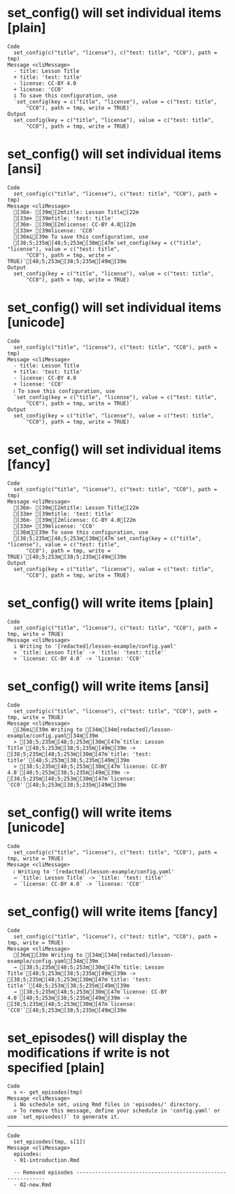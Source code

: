 # set_config() will set individual items [plain]

    Code
      set_config(c("title", "license"), c("test: title", "CC0"), path = tmp)
    Message <cliMessage>
      - title: Lesson Title
      + title: 'test: title'
      - license: CC-BY 4.0
      + license: 'CC0'
      i To save this configuration, use
      `set_config(key = c("title", "license"), value = c("test: title", 
          "CC0"), path = tmp, write = TRUE)`
    Output
      set_config(key = c("title", "license"), value = c("test: title", 
          "CC0"), path = tmp, write = TRUE)

# set_config() will set individual items [ansi]

    Code
      set_config(c("title", "license"), c("test: title", "CC0"), path = tmp)
    Message <cliMessage>
      [36m- [39m[2mtitle: Lesson Title[22m
      [33m+ [39mtitle: 'test: title'
      [36m- [39m[2mlicense: CC-BY 4.0[22m
      [33m+ [39mlicense: 'CC0'
      [36mi[39m To save this configuration, use
      [38;5;235m[48;5;253m[30m[47m`set_config(key = c("title", "license"), value = c("test: title", 
          "CC0"), path = tmp, write = TRUE)`[48;5;253m[38;5;235m[49m[39m
    Output
      set_config(key = c("title", "license"), value = c("test: title", 
          "CC0"), path = tmp, write = TRUE)

# set_config() will set individual items [unicode]

    Code
      set_config(c("title", "license"), c("test: title", "CC0"), path = tmp)
    Message <cliMessage>
      - title: Lesson Title
      + title: 'test: title'
      - license: CC-BY 4.0
      + license: 'CC0'
      ℹ To save this configuration, use
      `set_config(key = c("title", "license"), value = c("test: title", 
          "CC0"), path = tmp, write = TRUE)`
    Output
      set_config(key = c("title", "license"), value = c("test: title", 
          "CC0"), path = tmp, write = TRUE)

# set_config() will set individual items [fancy]

    Code
      set_config(c("title", "license"), c("test: title", "CC0"), path = tmp)
    Message <cliMessage>
      [36m- [39m[2mtitle: Lesson Title[22m
      [33m+ [39mtitle: 'test: title'
      [36m- [39m[2mlicense: CC-BY 4.0[22m
      [33m+ [39mlicense: 'CC0'
      [36mℹ[39m To save this configuration, use
      [38;5;235m[48;5;253m[30m[47m`set_config(key = c("title", "license"), value = c("test: title", 
          "CC0"), path = tmp, write = TRUE)`[48;5;253m[38;5;235m[49m[39m
    Output
      set_config(key = c("title", "license"), value = c("test: title", 
          "CC0"), path = tmp, write = TRUE)

# set_config() will write items [plain]

    Code
      set_config(c("title", "license"), c("test: title", "CC0"), path = tmp, write = TRUE)
    Message <cliMessage>
      i Writing to '[redacted]/lesson-example/config.yaml'
      > `title: Lesson Title` -> `title: 'test: title'`
      > `license: CC-BY 4.0` -> `license: 'CC0'`

# set_config() will write items [ansi]

    Code
      set_config(c("title", "license"), c("test: title", "CC0"), path = tmp, write = TRUE)
    Message <cliMessage>
      [36mi[39m Writing to [34m[34m[redacted]/lesson-example/config.yaml[34m[39m
      > [38;5;235m[48;5;253m[30m[47m`title: Lesson Title`[48;5;253m[38;5;235m[49m[39m -> [38;5;235m[48;5;253m[30m[47m`title: 'test: title'`[48;5;253m[38;5;235m[49m[39m
      > [38;5;235m[48;5;253m[30m[47m`license: CC-BY 4.0`[48;5;253m[38;5;235m[49m[39m -> [38;5;235m[48;5;253m[30m[47m`license: 'CC0'`[48;5;253m[38;5;235m[49m[39m

# set_config() will write items [unicode]

    Code
      set_config(c("title", "license"), c("test: title", "CC0"), path = tmp, write = TRUE)
    Message <cliMessage>
      ℹ Writing to '[redacted]/lesson-example/config.yaml'
      → `title: Lesson Title` -> `title: 'test: title'`
      → `license: CC-BY 4.0` -> `license: 'CC0'`

# set_config() will write items [fancy]

    Code
      set_config(c("title", "license"), c("test: title", "CC0"), path = tmp, write = TRUE)
    Message <cliMessage>
      [36mℹ[39m Writing to [34m[34m[redacted]/lesson-example/config.yaml[34m[39m
      → [38;5;235m[48;5;253m[30m[47m`title: Lesson Title`[48;5;253m[38;5;235m[49m[39m -> [38;5;235m[48;5;253m[30m[47m`title: 'test: title'`[48;5;253m[38;5;235m[49m[39m
      → [38;5;235m[48;5;253m[30m[47m`license: CC-BY 4.0`[48;5;253m[38;5;235m[49m[39m -> [38;5;235m[48;5;253m[30m[47m`license: 'CC0'`[48;5;253m[38;5;235m[49m[39m

# set_episodes() will display the modifications if write is not specified [plain]

    Code
      s <- get_episodes(tmp)
    Message <cliMessage>
      i No schedule set, using Rmd files in 'episodes/' directory.
      > To remove this message, define your schedule in 'config.yaml' or use `set_episodes()` to generate it.

---

    Code
      set_episodes(tmp, s[1])
    Message <cliMessage>
      episodes:
      - 01-introduction.Rmd
      
      -- Removed episodes ------------------------------------------------------------
      - 02-new.Rmd

